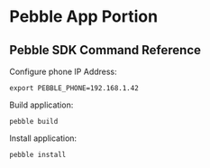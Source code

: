 # Pebble App Portion

## Pebble SDK Command Reference
Configure phone IP Address:
```
export PEBBLE_PHONE=192.168.1.42
```

Build application:
```
pebble build
```

Install application:
```
pebble install
```
